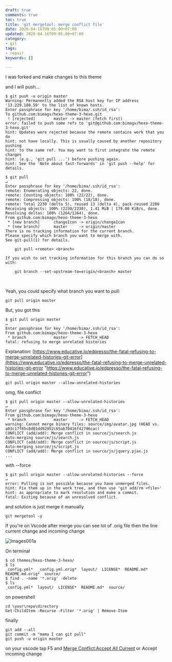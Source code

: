 ```yaml
---
draft: true
comments: true
toc: true
title: 'git mergetool: merge conflict file'
date: 2020-04-16T09:05:00+07:00
updated: 2020-04-16T09:05:00+07:00
category:
- git
tags:
- repair
keywords: []

---
```

I was forked and make changes to this theme

and I will push...

    $ git push -u origin master
    Warning: Permanently added the RSA host key for IP address '13.229.188.59' to the list of known hosts.
    Enter passphrase for key '/home/bima/.ssh/id_rsa': 
    To github.com:bimagv/hexo-theme-3-hexo.git
     ! [rejected]        master -> master (fetch first)
    error: failed to push some refs to 'git@github.com:bimagv/hexo-theme-3-hexo.git'
    hint: Updates were rejected because the remote contains work that you do
    hint: not have locally. This is usually caused by another repository pushing
    hint: to the same ref. You may want to first integrate the remote changes
    hint: (e.g., 'git pull ...') before pushing again.
    hint: See the 'Note about fast-forwards' in 'git push --help' for details.
    
    $ git pull                                                                                                            ↵
    Enter passphrase for key '/home/bima/.ssh/id_rsa': 
    remote: Enumerating objects: 22, done.
    remote: Counting objects: 100% (22/22), done.
    remote: Compressing objects: 100% (18/18), done.
    remote: Total 2230 (delta 5), reused 13 (delta 4), pack-reused 2208
    Receiving objects: 100% (2230/2230), 1.41 MiB | 179.00 KiB/s, done.
    Resolving deltas: 100% (1264/1264), done.
    From github.com:bimagv/hexo-theme-3-hexo
     * [new branch]      changeIcon -> origin/changeIcon
     * [new branch]      master     -> origin/master
    There is no tracking information for the current branch.
    Please specify which branch you want to merge with.
    See git-pull(1) for details.
    
        git pull <remote> <branch>
    
    If you wish to set tracking information for this branch you can do so with:
    
        git branch --set-upstream-to=origin/<branch> master

‌

Yeah, you could specify what branch you want to pull:

    git pull origin master

But, you got this

    $ git pull origin master                                                                                              ↵
    Enter passphrase for key '/home/bima/.ssh/id_rsa': 
    From github.com:bimagv/hexo-theme-3-hexo
     * branch            master     -> FETCH_HEAD
    fatal: refusing to merge unrelated histories

Explanation: [https://www.educative.io/edpresso/the-fatal-refusing-to-merge-unrelated-histories-git-error](https://www.educative.io/edpresso/the-fatal-refusing-to-merge-unrelated-histories-git-error "https://www.educative.io/edpresso/the-fatal-refusing-to-merge-unrelated-histories-git-error")

    git pull origin master --allow-unrelated-histories

omg, file conflict

    $ git pull origin master --allow-unrelated-histories                                                                  ↵
    Enter passphrase for key '/home/bima/.ssh/id_rsa': 
    From github.com:bimagv/hexo-theme-3-hexo
     * branch            master     -> FETCH_HEAD
    warning: Cannot merge binary files: source/img/avatar.jpg (HEAD vs. a03c17f85c8d81dd92952c65ab70416f42746cac)
    CONFLICT (add/add): Merge conflict in source/js/search.js
    Auto-merging source/js/search.js
    CONFLICT (add/add): Merge conflict in source/js/script.js
    Auto-merging source/js/script.js
    CONFLICT (add/add): Merge conflict in source/js/jquery.pjax.js
    ...

with --force

    $ git pull origin master --allow-unrelated-histories --force                                                          ↵
    error: Pulling is not possible because you have unmerged files.
    hint: Fix them up in the work tree, and then use 'git add/rm <file>'
    hint: as appropriate to mark resolution and make a commit.
    fatal: Exiting because of an unresolved conflict.

and solution is just merge it manually

    git mergetool -y

If you're on Vscode after merge you can see lot of .orig file then the line current change and incoming change

![Images001a](https://res.cloudinary.com/bimagv/image/upload/v1593780594/2020-04/images001a_mrjs0f.png)

On terminal

    $ cd themes/hexo-theme-3-hexo/
    $ ls
    _config.yml*  _config.yml.orig*  layout/  LICENSE*  README.md*  README.md.orig*  source/
    $ find . -name '*.orig' -delete 
    $ ls
    _config.yml*  layout/  LICENSE*  README.md*  source/

on powershell

    cd \your\repo\directory
    Get-ChildItem -Recurse -Filter '*.orig' | Remove-Item

finally

    git add --all
    git commit -m "mama I can git pull"
    git push -u origin master

on your vscode tap F5 and [Merge Conflict:Accept All Current](https://github.com/bimagv/hexo-theme-3-hexo/commit/dd01cfcd5769615298b7f7b6612ac692dd7d0b73) or Accept incoming change